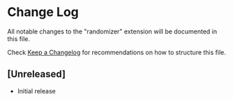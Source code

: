 # Change Log

All notable changes to the "randomizer" extension will be documented in this file.

Check [Keep a Changelog](http://keepachangelog.com/) for recommendations on how to structure this file.

## [Unreleased]

- Initial release